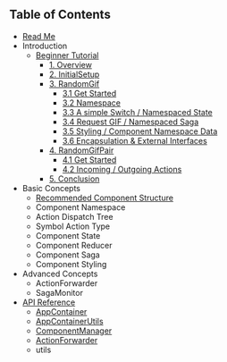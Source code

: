 ## Table of Contents

- [Read Me](/README.md)
- Introduction
  - [Beginner Tutorial](./Introduction/BeginnerTutorial/README.md)
    - [1. Overview](./Introduction/BeginnerTutorial/Overview.md)
    - [2. InitialSetup](/docs/Introduction/BeginnerTutorial/InitialSetup.md)
    - [3. RandomGif](/docs/Introduction/BeginnerTutorial/RandomGif)
        - [3.1 Get Started](/docs/Introduction/BeginnerTutorial/RandomGif/GetStarted.md)
        - [3.2 Namespace](/docs/Introduction/BeginnerTutorial/RandomGif/Namespace.md)
        - [3.3 A simple Switch / Namespaced State](/docs/Introduction/BeginnerTutorial/RandomGif/NamespacedState.md)
        - [3.4 Request GIF / Namespaced Saga](/docs/Introduction/BeginnerTutorial/RandomGif/NamespacedSaga.md)
        - [3.5 Styling / Component Namespace Data](/docs/Introduction/BeginnerTutorial/RandomGif/ComponentNamespaceData.md)
        - [3.6 Encapsulation & External Interfaces](/docs/Introduction/BeginnerTutorial/RandomGif/ExternalInterfaces.md)
    - [4. RandomGifPair](/docs/Introduction/BeginnerTutorial/RandomGifPair)
        - [4.1 Get Started](/docs/Introduction/BeginnerTutorial/RandomGifPair/GetStarted.md)
        - [4.2 Incoming / Outgoing Actions](/docs/Introduction/BeginnerTutorial/RandomGifPair/IncomingOutgoingActions.md)
    - [5. Conclusion](/docs/Introduction/BeginnerTutorial/Conclusion.md)
- Basic Concepts
  - [Recommended Component Structure](/docs/BasicConcepts/RecommendedStructure.md)
  - Component Namespace
  - Action Dispatch Tree
  - Symbol Action Type
  - Component State
  - Component Reducer
  - Component Saga
  - Component Styling
- Advanced Concepts
  - ActionForwarder
  - SagaMonitor
- [API Reference](/docs/api/README.md)
  - [AppContainer](/docs/api/AppContainer.md)
  - [AppContainerUtils](/docs/api/AppContainerUtils.md)
  - [ComponentManager](/docs/api/ComponentManager.md)
  - [ActionForwarder](/docs/api/ActionForwarder.md)
  - utils
